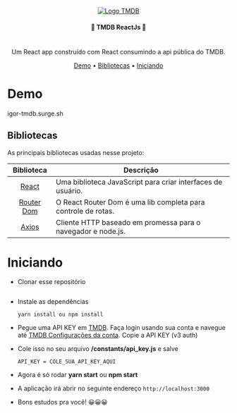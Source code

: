 <p  align="center">
<a href="https://tmdb-movies.netlify.app/">
		<img  src="https://upload.wikimedia.org/wikipedia/commons/6/6e/Tmdb-312x276-logo.png"  alt="Logo TMDB"  title="Logo TMDB" />
	</a>
</p>

<h4 align="center"> 🌟 TMDB ReactJs 🌟 </h4>

#

<p align="center">
  Um React app construído com React consumindo a api pública do TMDB.
</p>



<p align="center">
  <a href="#demo">Demo</a> •
  <a href="#bibliotecas">Bibliotecas</a> •
  <a href="#iniciando">Iniciando</a>   
</p>


# Demo
igor-tmdb.surge.sh

## Bibliotecas

As principais bibliotecas usadas nesse projeto:

| Biblioteca             | Descrição   |
| :-------------:|--------------|
| [React](http://facebook.github.io/react/index.html) | Uma biblioteca JavaScript para criar interfaces de usuário. |
| [Router Dom](https://reactrouter.com/) | O React Router Dom é uma lib completa para controle de rotas. |
| [Axios](https://github.com/axios/axios) | Cliente HTTP baseado em promessa para o navegador e node.js. |




# Iniciando

- Clonar esse repositório

  ```

- Instale as dependências

  ```
  yarn install ou npm install
  ```

- Pegue uma API KEY em [TMDB](https://www.themoviedb.org). Faça login usando sua conta e navegue até [TMDB Configurações da conta](https://www.themoviedb.org/settings/api). Copie a API KEY (v3 auth)

- Cole isso no seu arquivo **/constants/api_key.js** e salve

  ```
  API_KEY = COLE_SUA_API_KEY_AQUI
  ```

- Agora é só rodar **yarn start** ou **npm start**

- A aplicação irá abrir no seguinte endereço `http://localhost:3000`

- Bons estudos pra você! 😀😀😀
